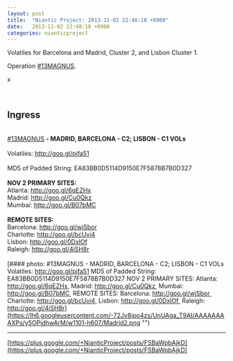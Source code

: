 ```yaml
---
layout: post
title:  "Niantic Project: 2013-11-02 22:48:18 +0900"
date:   2013-11-02 22:48:18 +0900
categories: nianticproject
---
```

Volatiles for Barcelona and Madrid, Cluster 2, and Lisbon Cluster 1.

Operation [#13MAGNUS](https://plus.google.com/s/%2313MAGNUS "").

x<div class="shared"><br /><h2>Ingress</h2><br /><a rel="nofollow" class="ot-hashtag" href="https://plus.google.com/s/%2313MAGNUS">#13MAGNUS</a> <b>- MADRID, BARCELONA - C2; LISBON - C1 VOLs</b><br /><br />Volatiles: <a href="http://goo.gl/pifa51" class="ot-anchor">http://goo.gl/pifa51</a><br /><br />MD5 of Padded String: EA83BB0D5114D9150E7F5878B7B0D327<br /><br /><b>NOV 2 PRIMARY SITES:</b><br />Atlanta: <a href="http://goo.gl/6qEZHx" class="ot-anchor">http://goo.gl/6qEZHx</a> <br />Madrid: <a href="http://goo.gl/Cu0Qkz" class="ot-anchor">http://goo.gl/Cu0Qkz</a> <br />Mumbai: <a href="http://goo.gl/B07bMC" class="ot-anchor">http://goo.gl/B07bMC</a> <br /><br /><b>REMOTE SITES:</b><br />Barcelona: <a href="http://goo.gl/wjSbor" class="ot-anchor">http://goo.gl/wjSbor</a> <br />Charlotte: <a href="http://goo.gl/bcUvi4" class="ot-anchor">http://goo.gl/bcUvi4</a> <br />Lisbon: <a href="http://goo.gl/0DxIOf" class="ot-anchor">http://goo.gl/0DxIOf</a> <br />Raleigh: <a href="http://goo.gl/4iSH8r" class="ot-anchor">http://goo.gl/4iSH8r</a><br /><br /></div>
[#### photo: #13MAGNUS - MADRID, BARCELONA - C2; LISBON - C1 VOLs
Volatiles: http://goo.gl/pifa51
MD5 of Padded String: EA83BB0D5114D9150E7F5878B7B0D327
NOV 2 PRIMARY SITES:
Atlanta: http://goo.gl/6qEZHx 
Madrid: http://goo.gl/Cu0Qkz 
Mumbai: http://goo.gl/B07bMC 
REMOTE SITES:
Barcelona: http://goo.gl/wjSbor 
Charlotte: http://goo.gl/bcUvi4 
Lisbon: http://goo.gl/0DxIOf 
Raleigh: http://goo.gl/4iSH8r](https://lh6.googleusercontent.com/-72Jv8ipo4zs/UnUAga_T9AI/AAAAAAAAXPs/y5OPidhwArM/w1101-h607/Madrid2.png "")
- - -
[https://plus.google.com/+NianticProject/posts/FSBaWpbAjkD](https://plus.google.com/+NianticProject/posts/FSBaWpbAjkD)
